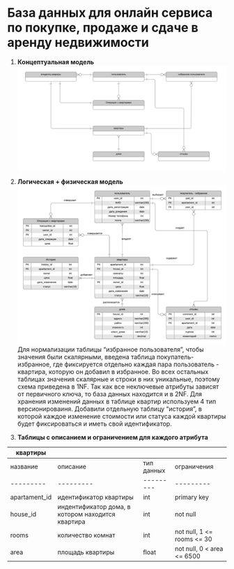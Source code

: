 # База данных для онлайн сервиса по покупке, продаже и сдаче в аренду недвижимости
1. **Концептуальная модель**
  ![Image 1](concept_model.jpg)
2. **Логическая + физическая модель**
  ![Image 2](logic_model.png)
Для нормализации таблицы “избранное пользователя”, чтобы значения были скалярными, введена таблица покупатель-избранное, где фиксируется отдельно каждая пара пользователь - квартира, которую он добавил в избранное. Во всех остальных таблицах значения скалярные и строки в них уникальные, поэтому схема приведена в 1NF.
Так как все неключевые атрибуты зависят от первичного ключа, то база данных находится и в 2NF.
Для хранения изменений данных в таблице квартир используем 4 тип версионироваиня. Добавили отдельную таблицу “история”, в которой каждое изменение стоимости или статуса каждой квартиры будет фиксироваться и иметь свой идентификатор.

3. **Таблицы с описанием и ограничением для каждого атрибута**

|квартиры  ||||
| ---------|---------|---------|---------|
| название  | описание | тип данных | ограничения |
| ---------|---------|---------|---------|
|apartament_id|идентификатор квартиры|int|primary key|
|house_id|индентификатор дома, в котором находится квартира|int|not null|
|rooms|количество комнат|int|not null, 1 <= rooms <= 30|
|area|площадь квартиры|float|not null, 0 < area <= 6500|

